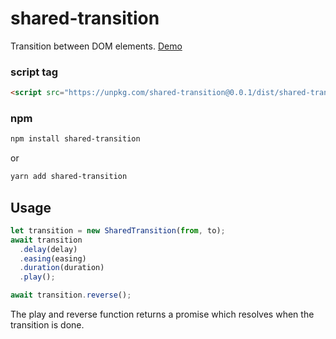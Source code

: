 # shared-transition

Transition between DOM elements.
[Demo](https://joshuaamaju.github.io/shared-transition/)

### script tag

```html
<script src="https://unpkg.com/shared-transition@0.0.1/dist/shared-transition.umd.js"></script>
```

### npm

```bash
npm install shared-transition
```

or

```bash
yarn add shared-transition
```

## Usage

```javascript
let transition = new SharedTransition(from, to);
await transition
  .delay(delay)
  .easing(easing)
  .duration(duration)
  .play();

await transition.reverse();
```

The play and reverse function returns a promise which resolves when the transition is done.
